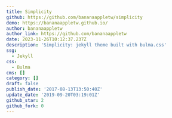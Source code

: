 ```yaml
---
title: Simplicity
github: https://github.com/bananaappletw/simplicity
demo: https://bananaappletw.github.io/
author: bananaappletw
author_link: https://github.com/bananaappletw
date: 2023-11-26T10:12:37.237Z
description: 'Simplicity: jekyll theme built with bulma.css'
ssg:
  - Jekyll
css:
  - Bulma
cms: []
category: []
draft: false
publish_date: '2017-08-13T13:50:40Z'
update_date: '2019-09-20T03:19:01Z'
github_star: 2
github_fork: 0
---
```

